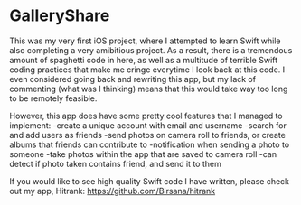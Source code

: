 # GalleryShare
This was my very first iOS project, where I attempted to learn Swift while also completing a very amibitious project. As a result, there is a tremendous amount of spaghetti code in here, as well as a multitude of terrible Swift coding practices that make me cringe everytime I look back at this code. I even considered going back and rewriting this app, but my lack of commenting (what was I thinking) means that this would take way too long to be remotely feasible. 

However, this app does have some pretty cool features that I managed to implement:
-create a unique account with email and username
-search for and add users as friends
-send photos on camera roll to friends, or create albums that friends can contribute to
-notification when sending a photo to someone
-take photos within the app that are saved to camera roll
-can detect if photo taken contains friend, and send it to them

If you would like to see high quality Swift code I have written, please check out my app, Hitrank: https://github.com/Birsana/hitrank

